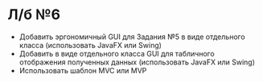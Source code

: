 # Л/б №6
<ul>
  <li> Добавить эргономичный GUI для Задания №5 в виде отдельного класса (использовать JavaFX или Swing)
  <li> Добавить в виде отдельного класса GUI для табличного отображения полученных данных (использовать JavaFX или Swing)
  <li> Использовать шаблон MVC или MVP
<ul>
